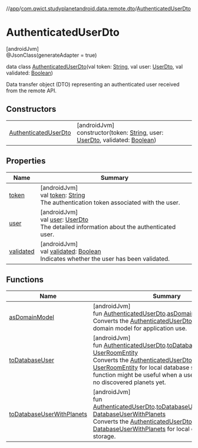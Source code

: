 //[app](../../../index.md)/[com.qwict.studyplanetandroid.data.remote.dto](../index.md)/[AuthenticatedUserDto](index.md)

# AuthenticatedUserDto

[androidJvm]\
@JsonClass(generateAdapter = true)

data class [AuthenticatedUserDto](index.md)(val token: [String](https://kotlinlang.org/api/latest/jvm/stdlib/kotlin/-string/index.html), val user: [UserDto](../-user-dto/index.md), val validated: [Boolean](https://kotlinlang.org/api/latest/jvm/stdlib/kotlin/-boolean/index.html))

Data transfer object (DTO) representing an authenticated user received from the remote API.

## Constructors

| | |
|---|---|
| [AuthenticatedUserDto](-authenticated-user-dto.md) | [androidJvm]<br>constructor(token: [String](https://kotlinlang.org/api/latest/jvm/stdlib/kotlin/-string/index.html), user: [UserDto](../-user-dto/index.md), validated: [Boolean](https://kotlinlang.org/api/latest/jvm/stdlib/kotlin/-boolean/index.html)) |

## Properties

| Name | Summary |
|---|---|
| [token](token.md) | [androidJvm]<br>val [token](token.md): [String](https://kotlinlang.org/api/latest/jvm/stdlib/kotlin/-string/index.html)<br>The authentication token associated with the user. |
| [user](user.md) | [androidJvm]<br>val [user](user.md): [UserDto](../-user-dto/index.md)<br>The detailed information about the authenticated user. |
| [validated](validated.md) | [androidJvm]<br>val [validated](validated.md): [Boolean](https://kotlinlang.org/api/latest/jvm/stdlib/kotlin/-boolean/index.html)<br>Indicates whether the user has been validated. |

## Functions

| Name | Summary |
|---|---|
| [asDomainModel](../as-domain-model.md) | [androidJvm]<br>fun [AuthenticatedUserDto](index.md).[asDomainModel](../as-domain-model.md)(): [User](../../com.qwict.studyplanetandroid.domain.model/-user/index.md)<br>Converts the [AuthenticatedUserDto](index.md) to a [User](../../com.qwict.studyplanetandroid.domain.model/-user/index.md) domain model for application use. |
| [toDatabaseUser](../to-database-user.md) | [androidJvm]<br>fun [AuthenticatedUserDto](index.md).[toDatabaseUser](../to-database-user.md)(): [UserRoomEntity](../../com.qwict.studyplanetandroid.data.local.schema/-user-room-entity/index.md)<br>Converts the [AuthenticatedUserDto](index.md) to a [UserRoomEntity](../../com.qwict.studyplanetandroid.data.local.schema/-user-room-entity/index.md) for local database storage. This function might be useful when a user registers with no discovered planets yet. |
| [toDatabaseUserWithPlanets](../to-database-user-with-planets.md) | [androidJvm]<br>fun [AuthenticatedUserDto](index.md).[toDatabaseUserWithPlanets](../to-database-user-with-planets.md)(): [DatabaseUserWithPlanets](../../com.qwict.studyplanetandroid.data.local.schema/-database-user-with-planets/index.md)<br>Converts the [AuthenticatedUserDto](index.md) to a [DatabaseUserWithPlanets](../../com.qwict.studyplanetandroid.data.local.schema/-database-user-with-planets/index.md) for local database storage. |
